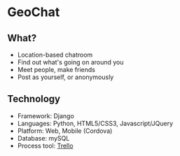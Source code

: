 GeoChat
==============

What?
-------------------------
* Location-based chatroom
* Find out what's going on around you
* Meet people, make friends
* Post as yourself, or anonymously

Technology
------------
* Framework: Django
* Languages: Python, HTML5/CSS3, Javascript/JQuery
* Platform: Web, Mobile (Cordova)
* Database: mySQL
* Process tool: [Trello](http://www.trello.com)
